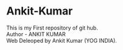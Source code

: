 # Ankit-Kumar
This is my First repository of git hub.
<br>
Author - ANKIT KUMAR
<br>
Web Deleoped by Ankit Kumar (YOG INDIA).
